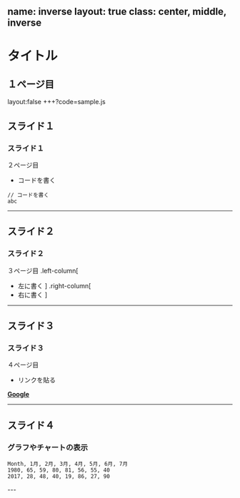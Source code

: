 name: inverse
layout: true
class: center, middle, inverse
---
# タイトル
１ページ目
---
layout:false
+++?code=sample.js
## スライド１
### スライド１
２ページ目

* コードを書く
```
// コードを書く
abc
```
---
## スライド２
### スライド２
３ページ目
.left-column[
* 左に書く
]
.right-column[
* 右に書く
]

---
## スライド３
### スライド３
４ページ目

* リンクを貼る

__[Google](https://www.google.co.jp/)__

---
## スライド４
### グラフやチャートの表示


<canvas data-chart="radar">


    Month, 1月, 2月, 3月, 4月, 5月, 6月, 7月
    1980, 65, 59, 80, 81, 56, 55, 40
    2017, 28, 48, 40, 19, 86, 27, 90


</canvas>
---
